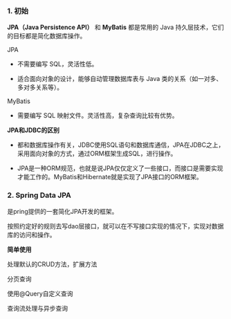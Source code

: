 ### 1. 初始

**JPA（Java Persistence API）** 和 **MyBatis** 都是常用的 Java 持久层技术，它们的目标都是简化数据库操作。

JPA

- 不需要编写 SQL，灵活性低。

- 适合面向对象的设计，能够自动管理数据库表与 Java 类的关系（如一对多、多对多关系等）。

MyBatis

- 需要编写 SQL 映射文件。灵活性高，复杂查询比较有优势。

**JPA和JDBC的区别**

- 都和数据库操作有关，JDBC使用SQL语句和数据库通信，JPA在JDBC之上，采用面向对象的方式，通过ORM框架生成SQL，进行操作。

- JPA是一种ORM规范，也就是说JPA仅仅定义了一些接口，而接口是需要实现才能工作的。MyBatis和Hibernate就是实现了JPA接口的ORM框架。 

### 2. Spring Data JPA

是pring提供的一套简化JPA开发的框架。

按照约定好的规则去写dao层接口，就可以在不写接口实现的情况下，实现对数据库的访问和操作。

**简单使用**

处理默认的CRUD方法，扩展方法

分页查询

使用@Query自定义查询

查询流处理与异步查询



